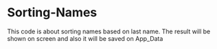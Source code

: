 # Sorting-Names
This code is about sorting names based on last name. The result will be shown on screen and also it will be saved on App_Data
